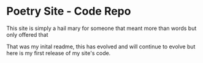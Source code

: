 # Poetry Site - Code Repo
This site is simply a hail mary for someone that meant more than words but only offered that

That was my inital readme, this has evolved and will continue to evolve but here is my first release of my site's code.
